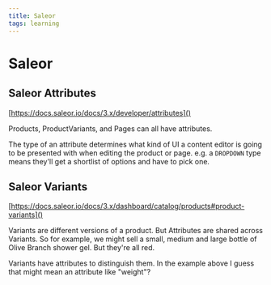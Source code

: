 ```yaml
---
title: Saleor
tags: learning
---
```

# Saleor

## Saleor Attributes

[https://docs.saleor.io/docs/3.x/developer/attributes]()

Products, ProductVariants, and Pages can all have attributes.

The type of an attribute determines what kind of UI a content editor is going to be presented with when editing the product or page. e.g. a `DROPDOWN` type means they'll get a shortlist of options and have to pick one.

## Saleor Variants

[https://docs.saleor.io/docs/3.x/dashboard/catalog/products#product-variants]()

Variants are different versions of a product. But Attributes are shared across Variants. So for example, we might sell a small, medium and large bottle of Olive Branch shower gel. But they're all red.

Variants have attributes to distinguish them. In the example above I guess that might mean an attribute like "weight"?

